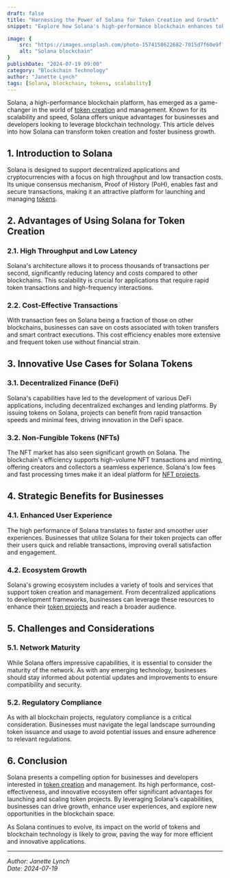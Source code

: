```yaml
---
draft: false
title: "Harnessing the Power of Solana for Token Creation and Growth"
snippet: "Explore how Solana's high-performance blockchain enhances token creation, offering scalability and efficiency. Learn about the benefits of Solana's network for launching tokens, driving innovation, and expanding business opportunities."

image: {
    src: "https://images.unsplash.com/photo-1574158622682-7015d7f60e9f?fit=crop&w=430&h=240",
    alt: "Solana blockchain"
}
publishDate: "2024-07-19 09:00"
category: "Blockchain Technology"
author: "Janette Lynch"
tags: [Solana, blockchain, tokens, scalability]
---
```


Solana, a high-performance blockchain platform, has emerged as a game-changer in the world of [token creation](tokenForm/) and management. Known for its scalability and speed, Solana offers unique advantages for businesses and developers looking to leverage blockchain technology. This article delves into how Solana can transform token creation and foster business growth.

## 1. Introduction to Solana

Solana is designed to support decentralized applications and cryptocurrencies with a focus on high throughput and low transaction costs. Its unique consensus mechanism, Proof of History (PoH), enables fast and secure transactions, making it an attractive platform for launching and managing [tokens](tokenForm/).

## 2. Advantages of Using Solana for Token Creation

### 2.1. High Throughput and Low Latency

Solana's architecture allows it to process thousands of transactions per second, significantly reducing latency and costs compared to other blockchains. This scalability is crucial for applications that require rapid token transactions and high-frequency interactions.

### 2.2. Cost-Effective Transactions

With transaction fees on Solana being a fraction of those on other blockchains, businesses can save on costs associated with token transfers and smart contract executions. This cost efficiency enables more extensive and frequent token use without financial strain.

## 3. Innovative Use Cases for Solana Tokens

### 3.1. Decentralized Finance (DeFi)

Solana's capabilities have led to the development of various DeFi applications, including decentralized exchanges and lending platforms. By issuing tokens on Solana, projects can benefit from rapid transaction speeds and minimal fees, driving innovation in the DeFi space.

### 3.2. Non-Fungible Tokens (NFTs)

The NFT market has also seen significant growth on Solana. The blockchain's efficiency supports high-volume NFT transactions and minting, offering creators and collectors a seamless experience. Solana's low fees and fast processing times make it an ideal platform for [NFT projects](tokenForm/).

## 4. Strategic Benefits for Businesses

### 4.1. Enhanced User Experience

The high performance of Solana translates to faster and smoother user experiences. Businesses that utilize Solana for their token projects can offer their users quick and reliable transactions, improving overall satisfaction and engagement.

### 4.2. Ecosystem Growth

Solana's growing ecosystem includes a variety of tools and services that support token creation and management. From decentralized applications to development frameworks, businesses can leverage these resources to enhance their [token projects](tokenForm/) and reach a broader audience.

## 5. Challenges and Considerations

### 5.1. Network Maturity

While Solana offers impressive capabilities, it is essential to consider the maturity of the network. As with any emerging technology, businesses should stay informed about potential updates and improvements to ensure compatibility and security.

### 5.2. Regulatory Compliance

As with all blockchain projects, regulatory compliance is a critical consideration. Businesses must navigate the legal landscape surrounding token issuance and usage to avoid potential issues and ensure adherence to relevant regulations.

## 6. Conclusion

Solana presents a compelling option for businesses and developers interested in [token creation](tokenForm/) and management. Its high performance, cost-effectiveness, and innovative ecosystem offer significant advantages for launching and scaling token projects. By leveraging Solana's capabilities, businesses can drive growth, enhance user experiences, and explore new opportunities in the blockchain space.

As Solana continues to evolve, its impact on the world of tokens and blockchain technology is likely to grow, paving the way for more efficient and innovative applications.

---

*Author: Janette Lynch*  
*Date: 2024-07-19*
